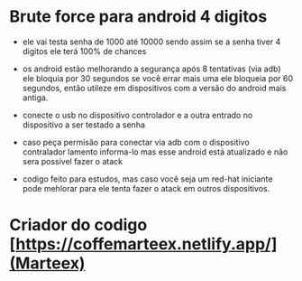 # Brute force para android 4 digitos

* ele vai testa senha de 1000 até 10000 sendo assim se a senha tiver 4 digitos ele terá 100% de chances

* os android estão melhorando a segurança após 8 tentativas (via adb) ele bloquia por 30 segundos se você errar mais uma ele bloqueia por 60 segundos, então utileze em dispositivos com a versão do android mais antiga.

* conecte o usb no dispositivo controlador e a outra entrado no dispositivo a ser testado a senha

* caso peça permisão para conectar via adb com o dispositivo contralador lamento informa-lo mas esse android está atualizado e não sera possivel fazer o atack

* codigo feito para estudos, mas caso você seja um red-hat iniciante pode mehlorar para ele tenta fazer o atack em outros dispositivos.


# Criador do codigo [https://coffemarteex.netlify.app/](Marteex)
